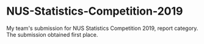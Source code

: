 # NUS-Statistics-Competition-2019
My team's submission for NUS Statistics Competition 2019, report category. The submission obtained first place.
